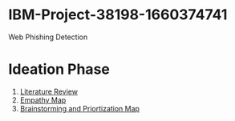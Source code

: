 # IBM-Project-38198-1660374741
Web Phishing Detection

# Ideation Phase
1) [Literature Review](https://github.com/IBM-EPBL/IBM-Project-38198-1660374741/blob/73d734c68c19c6fe558344ce76174687be7156e4/Ideation%20Phase/Web%20Phishing%20Detection%20-%20Literature%20Review.pdf)
2) [Empathy Map](https://github.com/IBM-EPBL/IBM-Project-38198-1660374741/blob/4de0ad31110b6e470caa7c27a36d2aaed4e572a8/Ideation%20Phase/Web%20Phishing%20Detection%20Empathy%20Map.pdf)
3) [Brainstorming and Priortization Map](https://github.com/IBM-EPBL/IBM-Project-38198-1660374741/blob/4de0ad31110b6e470caa7c27a36d2aaed4e572a8/Ideation%20Phase/Web%20Phising%20Detection%20-%20Brainstorm%20and%20Ideation%20Map.pdf)
